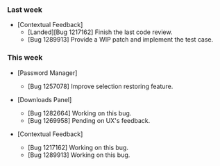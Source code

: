 ### Last week

* [Contextual Feedback]
  - [Landed][Bug 1217162] Finish the last code review.
  - [Bug 1289913] Provide a WIP patch and implement the test case.

### This week

* [Password Manager]
  - [Bug 1257078] Improve selection restoring feature.

* [Downloads Panel]
  - [Bug 1282664] Working on this bug.
  - [Bug 1269958] Pending on UX's feedback.

* [Contextual Feedback]
  - [Bug 1217162] Working on this bug.
  - [Bug 1289913] Working on this bug.
